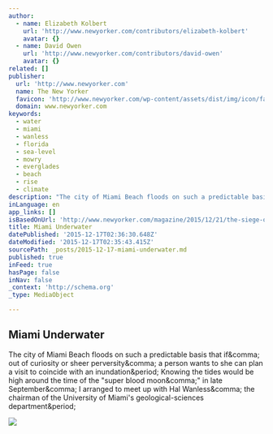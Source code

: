 ```yaml
---
author:
  - name: Elizabeth Kolbert
    url: 'http://www.newyorker.com/contributors/elizabeth-kolbert'
    avatar: {}
  - name: David Owen
    url: 'http://www.newyorker.com/contributors/david-owen'
    avatar: {}
related: []
publisher:
  url: 'http://www.newyorker.com'
  name: The New Yorker
  favicon: 'http://www.newyorker.com/wp-content/assets/dist/img/icon/favicon.ico'
  domain: www.newyorker.com
keywords:
  - water
  - miami
  - wanless
  - florida
  - sea-level
  - mowry
  - everglades
  - beach
  - rise
  - climate
description: "The city of Miami Beach floods on such a predictable basis that if, out of curiosity or sheer perversity, a person wants to she can plan a visit to coincide with an inundation. Knowing the tides would be high around the time of the \"super blood moon,\" in late September, I arranged to meet up with Hal Wanless, the chairman of the University of Miami's geological-sciences department."
inLanguage: en
app_links: []
isBasedOnUrl: 'http://www.newyorker.com/magazine/2015/12/21/the-siege-of-miami'
title: Miami Underwater
datePublished: '2015-12-17T02:36:30.648Z'
dateModified: '2015-12-17T02:35:43.415Z'
sourcePath: _posts/2015-12-17-miami-underwater.md
published: true
inFeed: true
hasPage: false
inNav: false
_context: 'http://schema.org'
_type: MediaObject

---
```

<article style=""><h1>Miami Underwater</h1><p>The city of Miami Beach floods on such a predictable basis that if&amp;comma; out of curiosity or sheer perversity&amp;comma; a person wants to she can plan a visit to coincide with an inundation&amp;period; Knowing the tides would be high around the time of the "super blood moon&amp;comma;" in late September&amp;comma; I arranged to meet up with Hal Wanless&amp;comma; the chairman of the University of Miami's geological-sciences department&amp;period;</p><img src="http://www.newyorker.com/wp-content/uploads/2015/12/151221_r27439-1200x630-1449616443.jpg" /></article>